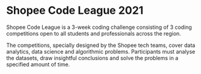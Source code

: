 # Shopee Code League 2021
Shopee Code League is a 3-week coding challenge consisting of 3 coding competitions open to all students and professionals across the region.

The competitions, specially designed by the Shopee tech teams, cover data analytics, data science and algorithmic problems. Participants must analyse the datasets, draw insightful conclusions and solve the problems in a specified amount of time.
